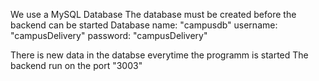 We use a MySQL Database
The database must be created before the backend can be started
Database name: "campusdb"
username: "campusDelivery"
password: "campusDelivery"

There is new data in the databse everytime the programm is started
The backend run on the port "3003"